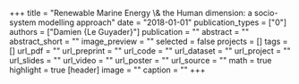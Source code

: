 +++
title = "Renewable Marine Energy \\& the Human dimension: a socio-system modelling approach"
date = "2018-01-01"
publication_types = ["0"]
authors = ["Damien {Le Guyader}"]
publication = ""
abstract = ""
abstract_short = ""
image_preview = ""
selected = false
projects = []
tags = []
url_pdf = ""
url_preprint = ""
url_code = ""
url_dataset = ""
url_project = ""
url_slides = ""
url_video = ""
url_poster = ""
url_source = ""
math = true
highlight = true
[header]
image = ""
caption = ""
+++

